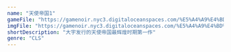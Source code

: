 ```yaml
---
name: "天使帝国1"
gameFile: "https://gamenoir.nyc3.digitaloceanspaces.com/%E5%A4%A9%E4%BD%BF%E5%B8%9D%E5%9B%BD1/angel1.zip"
imgFile: "https://gamenoir.nyc3.digitaloceanspaces.com/%E5%A4%A9%E4%BD%BF%E5%B8%9D%E5%9B%BD1/original.webp"
shortDescription: "大宇发行的天使帝国最辉煌时期第一作"
genre: "CLS"
---
```

